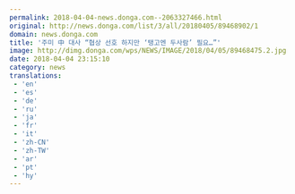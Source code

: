 ```yaml
---
permalink: 2018-04-04-news.donga.com--2063327466.html
original: http://news.donga.com/list/3/all/20180405/89468902/1
domain: news.donga.com
title: '주미 中 대사 “협상 선호 하지만 ‘탱고엔 두사람’ 필요…”'
image: http://dimg.donga.com/wps/NEWS/IMAGE/2018/04/05/89468475.2.jpg
date: 2018-04-04 23:15:10
category: news
translations: 
 - 'en'
 - 'es'
 - 'de'
 - 'ru'
 - 'ja'
 - 'fr'
 - 'it'
 - 'zh-CN'
 - 'zh-TW'
 - 'ar'
 - 'pt'
 - 'hy'
---
```


